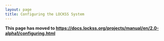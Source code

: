 ```yaml
---
layout: page
title: Configuring the LOCKSS System
---
```


**This page has moved to <https://docs.lockss.org/projects/manual/en/2.0-alpha1/configuring.html>**
